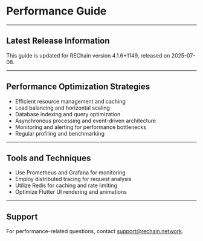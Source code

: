 # Performance Guide

---

## Latest Release Information

This guide is updated for REChain version 4.1.6+1149, released on 2025-07-08.

---

## Performance Optimization Strategies

- Efficient resource management and caching
- Load balancing and horizontal scaling
- Database indexing and query optimization
- Asynchronous processing and event-driven architecture
- Monitoring and alerting for performance bottlenecks
- Regular profiling and benchmarking

---

## Tools and Techniques

- Use Prometheus and Grafana for monitoring
- Employ distributed tracing for request analysis
- Utilize Redis for caching and rate limiting
- Optimize Flutter UI rendering and animations

---

## Support

For performance-related questions, contact support@rechain.network.
